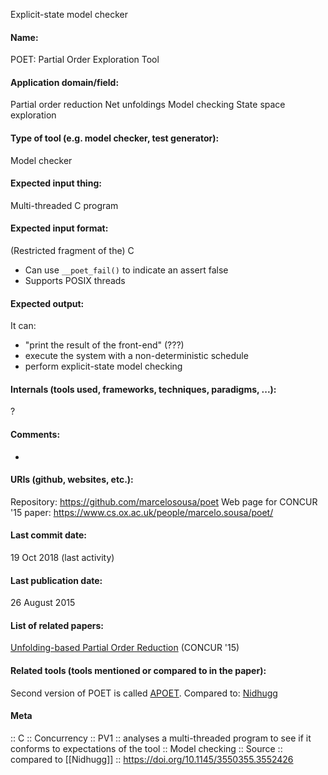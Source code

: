 Explicit-state model checker

#### Name:
POET: Partial Order Exploration Tool

#### Application domain/field:
Partial order reduction
Net unfoldings
Model checking
State space exploration

#### Type of tool (e.g. model checker, test generator):
Model checker

#### Expected input thing:
Multi-threaded C program

#### Expected input format:
(Restricted fragment of the) C
- Can use `__poet_fail()` to indicate an assert false
- Supports POSIX threads

#### Expected output:
It can:
* "print the result of the front-end" (???)
* execute the system with a non-deterministic schedule
* perform explicit-state model checking

#### Internals (tools used, frameworks, techniques, paradigms, ...):
?

#### Comments:
-

#### URIs (github, websites, etc.):
Repository: https://github.com/marcelosousa/poet
Web page for CONCUR '15 paper: https://www.cs.ox.ac.uk/people/marcelo.sousa/poet/

#### Last commit date:
19 Oct 2018 (last activity)

#### Last publication date:
26 August 2015

#### List of related papers:
[Unfolding-based Partial Order Reduction](https://doi.org/10.4230/LIPIcs.CONCUR.2015.456) (CONCUR '15)

#### Related tools (tools mentioned or compared to in the paper):
Second version of POET is called [APOET](../APOET.md).
Compared to: [Nidhugg](../Nidhugg.md)

#### Meta
:: C
:: Concurrency
:: PV1 :: analyses a multi-threaded program to see if it conforms to expectations of the tool
:: Model checking
:: Source :: compared to [[Nidhugg]] :: https://doi.org/10.1145/3550355.3552426
